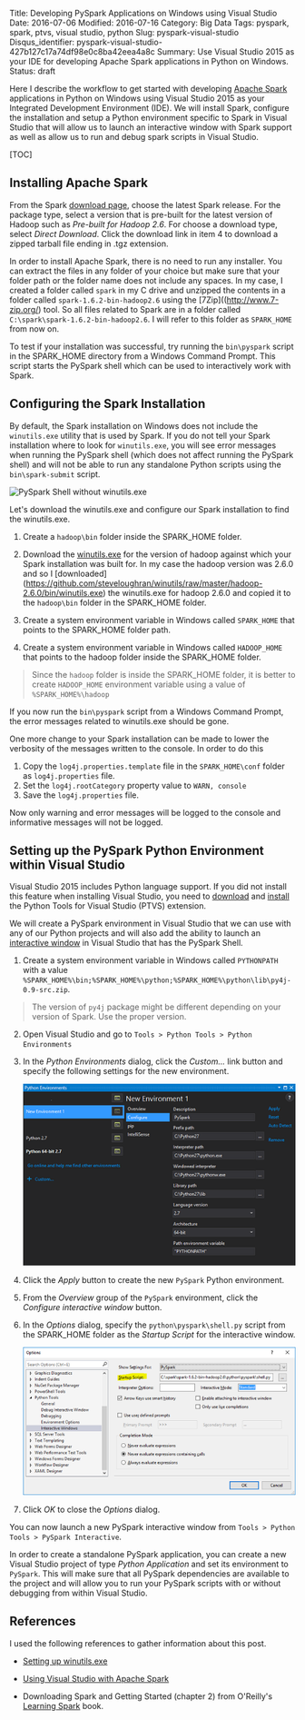 Title: Developing PySpark Applications on Windows using Visual Studio
Date: 2016-07-06
Modified: 2016-07-16
Category: Big Data
Tags: pyspark, spark, ptvs, visual studio, python
Slug: pyspark-visual-studio
Disqus_identifier: pyspark-visual-studio-427b127c17a74df98e0c8ba42eea4a8c
Summary: Use Visual Studio 2015 as your IDE for developing Apache Spark applications in Python on Windows.
Status: draft

Here I describe the workflow to get started with developing [Apache Spark](http://spark.apache.org/) applications in Python on Windows using Visual Studio 2015 as your Integrated Development Environment (IDE). We will install Spark, configure the installation and setup a Python environment specific to Spark in Visual Studio that will allow us to launch an interactive window with Spark support as well as allow us to run and debug spark scripts in Visual Studio. 

[TOC]

## Installing Apache Spark

From the Spark [download page](http://spark.apache.org/downloads.html), choose the latest Spark release. For the package type, select a version that is pre-built for the latest version of Hadoop such as *Pre-built for Hadoop 2.6*. For choose a download type, select *Direct Download*. Click the download link in item 4 to download a zipped tarball file ending in .tgz extension.

In order to install Apache Spark, there is no need to run any installer. You can extract the files in any folder of your choice but make sure that your folder path or the folder name does not include any spaces. In my case, I created a folder called `spark` in my C drive and unzipped the contents in a folder called `spark-1.6.2-bin-hadoop2.6` using the [7Zip]((http://www.7-zip.org/) tool. So all files related to Spark are in a folder called `C:\spark\spark-1.6.2-bin-hadoop2.6`. I will refer to this folder as `SPARK_HOME` from now on.

To test if your installation was successful, try running the `bin\pyspark` script in the SPARK_HOME directory from a Windows Command Prompt. This script starts the PySpark shell which can be used to interactively work with Spark.

## Configuring the Spark Installation

By default, the Spark installation on Windows does not include the `winutils.exe` utility that is used by Spark. If you do not tell your Spark installation where to look for `winutils.exe`, you will see error messages when running the PySpark shell (which does not affect running the PySpark shell) and will not be able to run any standalone Python scripts using the `bin\spark-submit` script.

![PySpark Shell without winutils.exe](images/spark-shell-missing-winutils.PNG)

Let's download the winutils.exe and configure our Spark installation to find the winutils.exe.

1. Create a `hadoop\bin` folder inside the SPARK_HOME folder.

2. Download the [winutils.exe](https://github.com/steveloughran/winutils) for the version of hadoop against which your Spark installation was built for. In my case the hadoop version was 2.6.0 and so I [downloaded] (https://github.com/steveloughran/winutils/raw/master/hadoop-2.6.0/bin/winutils.exe) the winutils.exe for hadoop 2.6.0 and copied it to the `hadoop\bin` folder in the SPARK_HOME folder.

3. Create a system environment variable in Windows called `SPARK_HOME` that points to the SPARK_HOME folder path.

4. Create a system environment variable in Windows called `HADOOP_HOME` that points to the hadoop folder inside the SPARK_HOME folder. 
> Since the `hadoop` folder is inside the SPARK_HOME folder, it is better to create `HADOOP_HOME` environment variable using a value of `%SPARK_HOME%\hadoop`

If you now run the `bin\pyspark` script from a Windows Command Prompt, the error messages related to winutils.exe should be gone.

One more change to your Spark installation can be made to lower the verbosity of the messages written to the console. In order to do this

1. Copy the `log4j.properties.template` file in the `SPARK_HOME\conf` folder as `log4j.properties` file.
2. Set the `log4j.rootCategory` property value to `WARN, console`
3. Save the `log4j.properties` file.

Now only warning and error messages will be logged to the console and informative messages will not be logged.     

## Setting up the PySpark Python Environment within Visual Studio

Visual Studio 2015 includes Python language support. If you did not install this feature when installing Visual Studio, you need to [download](https://github.com/Microsoft/PTVS/releases/latest) and [install](https://github.com/Microsoft/PTVS/wiki/PTVS-Installation) the Python Tools for Visual Studio (PTVS) extension. 

We will create a PySpark environment in Visual Studio that we can use with any of our Python projects and  will also add the ability to launch an [interactive window](https://github.com/Microsoft/PTVS/wiki/Interactive-REPL) in Visual Studio that has the PySpark Shell. 

1. Create a system environment variable in Windows called `PYTHONPATH` with a value `%SPARK_HOME%\bin;%SPARK_HOME%\python;%SPARK_HOME%\python\lib\py4j-0.9-src.zip`.
  > The version of `py4j` package might be different depending on your version of Spark. Use the proper version.
2. Open Visual Studio and go to `Tools > Python Tools > Python Environments`

3. In the *Python Environments* dialog, click the *Custom...* link button and specify the following settings for the new environment.

    ![Settings for a new Python environment in Visual Studio](images/new-visual-studio-env.png)

4. Click the *Apply* button to create the new `PySpark` Python environment.

5. From the *Overview* group of the `PySpark` environment, click the *Configure interactive window* button.

6. In the *Options* dialog, specify the `python\pyspark\shell.py` script from the SPARK_HOME folder as the *Startup Script* for the interactive window.

    ![Startup script for the PySpark Environment](images/env-startup-script.png)

7. Click *OK* to close the *Options* dialog.

You can now launch a new PySpark interactive window from `Tools > Python Tools > PySpark Interactive`.

In order to create a standalone PySpark application, you can create a new Visual Studio project of type *Python Application* and set its environment to `PySpark`. This will make sure that all PySpark dependencies are available to the project and will allow you to run your PySpark scripts with or without debugging from within Visual Studio.

## References

I used the following references to gather information about this post.

- [Setting up winutils.exe](https://blogs.msdn.microsoft.com/arsen/2016/02/09/resolving-spark-1-6-0-java-lang-nullpointerexception-not-found-value-sqlcontext-error-when-running-spark-shell-on-windows-10-64-bit/)

- [Using Visual Studio with Apache Spark](http://mund-consulting.com/Blog/using-ipython-and-visual-studio-with-apache-spark/)

- Downloading Spark and Getting Started (chapter 2) from O'Reilly's [Learning Spark](https://www.amazon.com/dp/1449358624) book.
